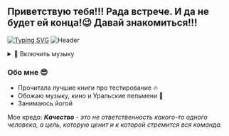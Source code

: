 ### <h2>Приветствую тебя!!! Рада встрече. И да не будет ей конца!😉 Давай знакомиться!!!</h2>
[![Typing SVG](https://readme-typing-svg.demolab.com?font=Fira+Code&pause=1000&color=E041EE&width=435&lines=I'm+QA+Engeneer+(manual))](https://git.io/typing-svg)
![Header](https://github.com/victoria-bychkova/victoria-bychkova/blob/main/assets/gifntext-gif.gif)
<details><summary>🎵 Включить музыку</summary>
<video src="https://user-images.githubusercontent.com/86494748/185793713-45eabbc9-c26f-4216-acc2-3f189d5eeee8.mov"><video>
</details>

### Обо мне :sunglasses:
- Прочитала лучшие книги про тестирование :fire:
- Обожаю музыку, кино и Уральские пельмени :musical_note:
- Занимаюсь йогой

Мое кредо: <i><b>Качество</b> - это не ответственность какого-то одного человека, а цель, которую ценит и к которой стремится вся команда.</i>
